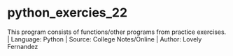 # python_exercies_22
This program consists of functions/other programs from practice exercises. | Language: Python | Source: College Notes/Online | Author: Lovely Fernandez
